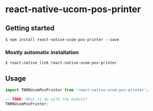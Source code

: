 # react-native-ucom-pos-printer

## Getting started

`$ npm install react-native-ucom-pos-printer --save`

### Mostly automatic installation

`$ react-native link react-native-ucom-pos-printer`

## Usage
```javascript
import TNRNUcomPosPrinter from 'react-native-ucom-pos-printer';

// TODO: What to do with the module?
TNRNUcomPosPrinter;
```
